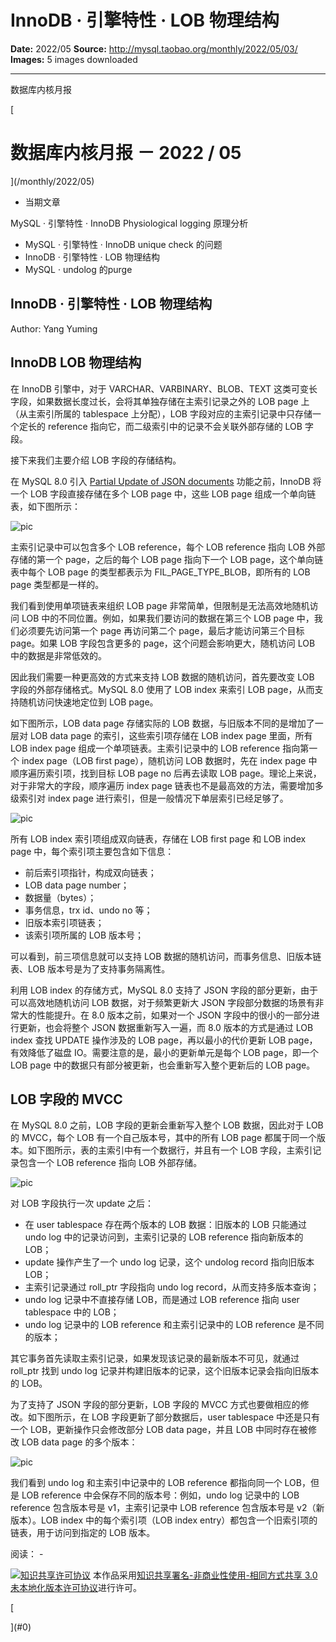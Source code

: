 # InnoDB · 引擎特性 · LOB 物理结构

**Date:** 2022/05
**Source:** http://mysql.taobao.org/monthly/2022/05/03/
**Images:** 5 images downloaded

---

数据库内核月报

 [
 # 数据库内核月报 － 2022 / 05
 ](/monthly/2022/05)

 * 当期文章

 MySQL · 引擎特性 · InnoDB Physiological logging 原理分析
* MySQL · 引擎特性 · InnoDB unique check 的问题
* InnoDB · 引擎特性 · LOB 物理结构
* MySQL · undolog 的purge

 ## InnoDB · 引擎特性 · LOB 物理结构 
 Author: Yang Yuming 

 ## InnoDB LOB 物理结构

在 InnoDB 引擎中，对于 VARCHAR、VARBINARY、BLOB、TEXT 这类可变长字段，如果数据长度过长，会将其单独存储在主索引记录之外的 LOB page 上（从主索引所属的 tablespace 上分配），LOB 字段对应的主索引记录中只存储一个定长的 reference 指向它，而二级索引中的记录不会关联外部存储的 LOB 字段。

接下来我们主要介绍 LOB 字段的存储结构。

在 MySQL 8.0 引入 [Partial Update of JSON documents](https://dev.mysql.com/blog-archive/partial-update-of-json-values/) 功能之前，InnoDB 将一个 LOB 字段直接存储在多个 LOB page 中，这些 LOB page 组成一个单向链表，如下图所示：

![pic](.img/92e8c8345d6f_blob-old-format-20220531152049738.png)

主索引记录中可以包含多个 LOB reference，每个 LOB reference 指向 LOB 外部存储的第一个 page，之后的每个 LOB page 指向下一个 LOB page，这个单向链表中每个 LOB page 的类型都表示为 FIL_PAGE_TYPE_BLOB，即所有的 LOB page 类型都是一样的。

我们看到使用单项链表来组织 LOB page 非常简单，但限制是无法高效地随机访问 LOB 中的不同位置。例如，如果我们要访问的数据在第三个 LOB page 中，我们必须要先访问第一个 page 再访问第二个 page，最后才能访问第三个目标 page。如果 LOB 字段包含更多的 page，这个问题会影响更大，随机访问 LOB 中的数据是非常低效的。

因此我们需要一种更高效的方式来支持 LOB 数据的随机访问，首先要改变 LOB 字段的外部存储格式。MySQL 8.0 使用了 LOB index 来索引 LOB page，从而支持随机访问快速地定位到 LOB page。

如下图所示，LOB data page 存储实际的 LOB 数据，与旧版本不同的是增加了一层对 LOB data page 的索引，这些索引项存储在 LOB index page 里面，所有 LOB index page 组成一个单项链表。主索引记录中的 LOB reference 指向第一个 index page（LOB first page），随机访问 LOB 数据时，先在 index page 中顺序遍历索引项，找到目标 LOB page no 后再去读取 LOB page。理论上来说，对于非常大的字段，顺序遍历 index page 链表也不是最高效的方法，需要增加多级索引对 index page 进行索引，但是一般情况下单层索引已经足够了。

![pic](.img/06c304568e92_blob-with-index-20220531152107357.png)

所有 LOB index 索引项组成双向链表，存储在 LOB first page 和 LOB index page 中，每个索引项主要包含如下信息：

* 前后索引项指针，构成双向链表；
* LOB data page number；
* 数据量（bytes）；
* 事务信息，trx id、undo no 等；
* 旧版本索引项链表；
* 该索引项所属的 LOB 版本号；

可以看到，前三项信息就可以支持 LOB 数据的随机访问，而事务信息、旧版本链表、LOB 版本号是为了支持事务隔离性。

利用 LOB index 的存储方式，MySQL 8.0 支持了 JSON 字段的部分更新，由于可以高效地随机访问 LOB 数据，对于频繁更新大 JSON 字段部分数据的场景有非常大的性能提升。在 8.0 版本之前，如果对一个 JSON 字段中的很小的一部分进行更新，也会将整个 JSON 数据重新写入一遍，而 8.0 版本的方式是通过 LOB index 查找 UPDATE 操作涉及的 LOB page，再以最小的代价更新 LOB page，有效降低了磁盘 IO。需要注意的是，最小的更新单元是每个 LOB page，即一个 LOB page 中的数据只有部分被更新，也会重新写入整个更新后的 LOB page。

## LOB 字段的 MVCC

在 MySQL 8.0 之前，LOB 字段的更新会重新写入整个 LOB 数据，因此对于 LOB 的 MVCC，每个 LOB 有一个自己版本号，其中的所有 LOB page 都属于同一个版本。如下图所示，表的主索引中有一个数据行，并且有一个 LOB 字段，主索引记录包含一个 LOB reference 指向 LOB 外部存储。

![pic](.img/6de76fe4fc39_lob_mvcc_after_update-20220531152024323.png)

对 LOB 字段执行一次 update 之后：

* 在 user tablespace 存在两个版本的 LOB 数据：旧版本的 LOB 只能通过 undo log 中的记录访问到，主索引记录的 LOB reference 指向新版本的 LOB；
* update 操作产生了一个 undo log 记录，这个 undolog record 指向旧版本 LOB；
* 主索引记录通过 roll_ptr 字段指向 undo log record，从而支持多版本查询；
* undo log 记录中不直接存储 LOB，而是通过 LOB reference 指向 user tablespace 中的 LOB；
* undo log 记录中的 LOB reference 和主索引记录中的 LOB reference 是不同的版本；

其它事务首先读取主索引记录，如果发现该记录的最新版本不可见，就通过 roll_ptr 找到 undo log 记录并构建旧版本的记录，这个旧版本记录会指向旧版本的 LOB。

为了支持了 JSON 字段的部分更新，LOB 字段的 MVCC 方式也要做相应的修改。如下图所示，在 LOB 字段更新了部分数据后，user tablespace 中还是只有一个 LOB，更新操作只会修改部分 LOB data page，并且 LOB 中同时存在被修改 LOB data page 的多个版本：

![pic](.img/a0e419616507_lob_mvcc_pup_after_update.png)

我们看到 undo log 和主索引中记录中的 LOB reference 都指向同一个 LOB，但是 LOB reference 中会保存不同的版本号：例如，undo log 记录中的 LOB reference 包含版本号是 v1，主索引记录中 LOB reference 包含版本号是 v2（新版本）。LOB index 中的每个索引项（LOB index entry）都包含一个旧索引项的链表，用于访问到指定的 LOB 版本。

 阅读： - 

[![知识共享许可协议](.img/8232d49bd3e9_88x31.png)](http://creativecommons.org/licenses/by-nc-sa/3.0/)
本作品采用[知识共享署名-非商业性使用-相同方式共享 3.0 未本地化版本许可协议](http://creativecommons.org/licenses/by-nc-sa/3.0/)进行许可。

 [

 ](#0)